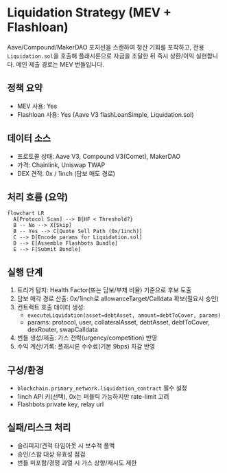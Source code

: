 # Liquidation Strategy (MEV + Flashloan)

Aave/Compound/MakerDAO 포지션을 스캔하여 청산 기회를 포착하고, 전용 `Liquidation.sol`을 호출해 플래시론으로 자금을 조달한 뒤 즉시 상환/이익 실현합니다. 메인 제출 경로는 MEV 번들입니다.

## 정책 요약
- MEV 사용: Yes
- Flashloan 사용: Yes (Aave V3 flashLoanSimple, Liquidation.sol)

## 데이터 소스
- 프로토콜 상태: Aave V3, Compound V3(Comet), MakerDAO
- 가격: Chainlink, Uniswap TWAP
- DEX 견적: 0x / 1inch (담보 매도 경로)

## 처리 흐름 (요약)

```mermaid
flowchart LR
  A[Protocol Scan] --> B{HF < Threshold?}
  B -- No --> X[Skip]
  B -- Yes --> C[Quote Sell Path (0x/1inch)]
  C --> D[Encode params for Liquidation.sol]
  D --> E[Assemble Flashbots Bundle]
  E --> F[Submit Bundle]
```

## 실행 단계
1) 트리거 탐지: Health Factor(또는 담보/부채 비율) 기준으로 후보 도출
2) 담보 매각 경로 산출: 0x/1inch로 allowanceTarget/Calldata 확보(필요시 승인)
3) 컨트랙트 호출 데이터 생성:
   - `executeLiquidation(asset=debtAsset, amount=debtToCover, params)`
   - params: protocol, user, collateralAsset, debtAsset, debtToCover, dexRouter, swapCalldata
4) 번들 생성/제출: 가스 전략(urgency/competition) 반영
5) 수익 계산/기록: 플래시론 수수료(기본 9bps) 차감 반영

## 구성/환경
- `blockchain.primary_network.liquidation_contract` 필수 설정
- 1inch API 키(선택), 0x는 퍼블릭 가능하지만 rate-limit 고려
- Flashbots private key, relay url

## 실패/리스크 처리
- 슬리피지/견적 타임아웃 시 보수적 폴백
- 승인/스왑 대상 유효성 점검
- 번들 미포함/경쟁 과열 시 가스 상향/재시도 제한
